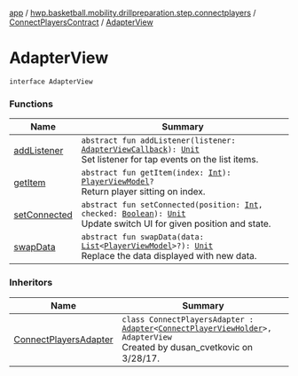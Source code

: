 [app](../../../index.md) / [hwp.basketball.mobility.drillpreparation.step.connectplayers](../../index.md) / [ConnectPlayersContract](../index.md) / [AdapterView](.)

# AdapterView

`interface AdapterView`

### Functions

| Name | Summary |
|---|---|
| [addListener](add-listener.md) | `abstract fun addListener(listener: `[`AdapterViewCallback`](../-adapter-view-callback/index.md)`): `[`Unit`](https://kotlinlang.org/api/latest/jvm/stdlib/kotlin/-unit/index.html)<br>Set listener for tap events on the list items. |
| [getItem](get-item.md) | `abstract fun getItem(index: `[`Int`](https://kotlinlang.org/api/latest/jvm/stdlib/kotlin/-int/index.html)`): `[`PlayerViewModel`](../../../hwp.basketball.mobility.entitiy.player/-player-view-model/index.md)`?`<br>Return player sitting on index. |
| [setConnected](set-connected.md) | `abstract fun setConnected(position: `[`Int`](https://kotlinlang.org/api/latest/jvm/stdlib/kotlin/-int/index.html)`, checked: `[`Boolean`](https://kotlinlang.org/api/latest/jvm/stdlib/kotlin/-boolean/index.html)`): `[`Unit`](https://kotlinlang.org/api/latest/jvm/stdlib/kotlin/-unit/index.html)<br>Update switch UI for given position and state. |
| [swapData](swap-data.md) | `abstract fun swapData(data: `[`List`](https://kotlinlang.org/api/latest/jvm/stdlib/kotlin.collections/-list/index.html)`<`[`PlayerViewModel`](../../../hwp.basketball.mobility.entitiy.player/-player-view-model/index.md)`>?): `[`Unit`](https://kotlinlang.org/api/latest/jvm/stdlib/kotlin/-unit/index.html)<br>Replace the data displayed with new data. |

### Inheritors

| Name | Summary |
|---|---|
| [ConnectPlayersAdapter](../../-connect-players-adapter/index.md) | `class ConnectPlayersAdapter : `[`Adapter`](https://developer.android.com/reference/android/support/v7/widget/RecyclerView/Adapter.html)`<`[`ConnectPlayerViewHolder`](../../-connect-players-adapter/-connect-player-view-holder/index.md)`>, AdapterView`<br>Created by dusan_cvetkovic on 3/28/17. |
